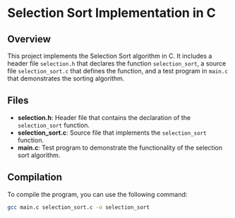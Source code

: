 # Selection Sort Implementation in C

## Overview

This project implements the Selection Sort algorithm in C. It includes a header file `selection.h` that declares the function `selection_sort`, a source file `selection_sort.c` that defines the function, and a test program in `main.c` that demonstrates the sorting algorithm.

## Files

- **selection.h**: Header file that contains the declaration of the `selection_sort` function.
- **selection_sort.c**: Source file that implements the `selection_sort` function.
- **main.c**: Test program to demonstrate the functionality of the selection sort algorithm.

## Compilation

To compile the program, you can use the following command:

```bash
gcc main.c selection_sort.c -o selection_sort

